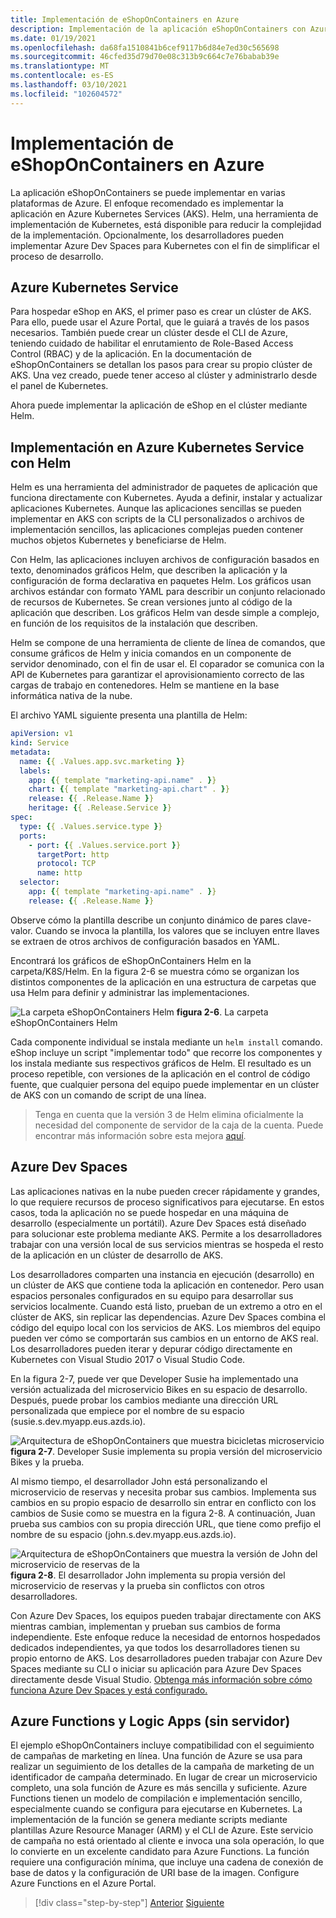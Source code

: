 ```yaml
---
title: Implementación de eShopOnContainers en Azure
description: Implementación de la aplicación eShopOnContainers con Azure Kubernetes Service, Helm y DevSpaces.
ms.date: 01/19/2021
ms.openlocfilehash: da68fa1510841b6cef9117b6d84e7ed30c565698
ms.sourcegitcommit: 46cfed35d79d70e08c313b9c664c7e76babab39e
ms.translationtype: MT
ms.contentlocale: es-ES
ms.lasthandoff: 03/10/2021
ms.locfileid: "102604572"
---
```

# <a name="deploying-eshoponcontainers-to-azure"></a>Implementación de eShopOnContainers en Azure

La aplicación eShopOnContainers se puede implementar en varias plataformas de Azure. El enfoque recomendado es implementar la aplicación en Azure Kubernetes Services (AKS). Helm, una herramienta de implementación de Kubernetes, está disponible para reducir la complejidad de la implementación. Opcionalmente, los desarrolladores pueden implementar Azure Dev Spaces para Kubernetes con el fin de simplificar el proceso de desarrollo.

## <a name="azure-kubernetes-service"></a>Azure Kubernetes Service

Para hospedar eShop en AKS, el primer paso es crear un clúster de AKS. Para ello, puede usar el Azure Portal, que le guiará a través de los pasos necesarios. También puede crear un clúster desde el CLI de Azure, teniendo cuidado de habilitar el enrutamiento de Role-Based Access Control (RBAC) y de la aplicación. En la documentación de eShopOnContainers se detallan los pasos para crear su propio clúster de AKS. Una vez creado, puede tener acceso al clúster y administrarlo desde el panel de Kubernetes.

Ahora puede implementar la aplicación de eShop en el clúster mediante Helm.

## <a name="deploying-to-azure-kubernetes-service-using-helm"></a>Implementación en Azure Kubernetes Service con Helm

Helm es una herramienta del administrador de paquetes de aplicación que funciona directamente con Kubernetes. Ayuda a definir, instalar y actualizar aplicaciones Kubernetes. Aunque las aplicaciones sencillas se pueden implementar en AKS con scripts de la CLI personalizados o archivos de implementación sencillos, las aplicaciones complejas pueden contener muchos objetos Kubernetes y beneficiarse de Helm.

Con Helm, las aplicaciones incluyen archivos de configuración basados en texto, denominados gráficos Helm, que describen la aplicación y la configuración de forma declarativa en paquetes Helm. Los gráficos usan archivos estándar con formato YAML para describir un conjunto relacionado de recursos de Kubernetes. Se crean versiones junto al código de la aplicación que describen. Los gráficos Helm van desde simple a complejo, en función de los requisitos de la instalación que describen.

Helm se compone de una herramienta de cliente de línea de comandos, que consume gráficos de Helm y inicia comandos en un componente de servidor denominado, con el fin de usar el. El coparador se comunica con la API de Kubernetes para garantizar el aprovisionamiento correcto de las cargas de trabajo en contenedores. Helm se mantiene en la base informática nativa de la nube.

El archivo YAML siguiente presenta una plantilla de Helm:

```yaml
apiVersion: v1
kind: Service
metadata:
  name: {{ .Values.app.svc.marketing }}
  labels:
    app: {{ template "marketing-api.name" . }}
    chart: {{ template "marketing-api.chart" . }}
    release: {{ .Release.Name }}
    heritage: {{ .Release.Service }}
spec:
  type: {{ .Values.service.type }}
  ports:
    - port: {{ .Values.service.port }}
      targetPort: http
      protocol: TCP
      name: http
  selector:
    app: {{ template "marketing-api.name" . }}
    release: {{ .Release.Name }}
```

Observe cómo la plantilla describe un conjunto dinámico de pares clave-valor. Cuando se invoca la plantilla, los valores que se incluyen entre llaves se extraen de otros archivos de configuración basados en YAML.

Encontrará los gráficos de eShopOnContainers Helm en la carpeta/K8S/Helm. En la figura 2-6 se muestra cómo se organizan los distintos componentes de la aplicación en una estructura de carpetas que usa Helm para definir y administrar las implementaciones.

![La carpeta eShopOnContainers Helm ](./media/eshoponcontainers-helm-folder.png)
 **figura 2-6**. La carpeta eShopOnContainers Helm

Cada componente individual se instala mediante un `helm install` comando. eShop incluye un script "implementar todo" que recorre los componentes y los instala mediante sus respectivos gráficos de Helm. El resultado es un proceso repetible, con versiones de la aplicación en el control de código fuente, que cualquier persona del equipo puede implementar en un clúster de AKS con un comando de script de una línea.

> Tenga en cuenta que la versión 3 de Helm elimina oficialmente la necesidad del componente de servidor de la caja de la cuenta. Puede encontrar más información sobre esta mejora [aquí](https://medium.com/better-programming/why-is-tiller-missing-in-helm-3-2347c446714).

## <a name="azure-dev-spaces"></a>Azure Dev Spaces

Las aplicaciones nativas en la nube pueden crecer rápidamente y grandes, lo que requiere recursos de proceso significativos para ejecutarse. En estos casos, toda la aplicación no se puede hospedar en una máquina de desarrollo (especialmente un portátil). Azure Dev Spaces está diseñado para solucionar este problema mediante AKS. Permite a los desarrolladores trabajar con una versión local de sus servicios mientras se hospeda el resto de la aplicación en un clúster de desarrollo de AKS.

Los desarrolladores comparten una instancia en ejecución (desarrollo) en un clúster de AKS que contiene toda la aplicación en contenedor. Pero usan espacios personales configurados en su equipo para desarrollar sus servicios localmente. Cuando está listo, prueban de un extremo a otro en el clúster de AKS, sin replicar las dependencias. Azure Dev Spaces combina el código del equipo local con los servicios de AKS. Los miembros del equipo pueden ver cómo se comportarán sus cambios en un entorno de AKS real. Los desarrolladores pueden iterar y depurar código directamente en Kubernetes con Visual Studio 2017 o Visual Studio Code.

En la figura 2-7, puede ver que Developer Susie ha implementado una versión actualizada del microservicio Bikes en su espacio de desarrollo. Después, puede probar los cambios mediante una dirección URL personalizada que empiece por el nombre de su espacio (susie.s.dev.myapp.eus.azds.io).

![Arquitectura de eShopOnContainers que muestra bicicletas microservicio ](./media/azure-devspaces-one.png)
 **figura 2-7**. Developer Susie implementa su propia versión del microservicio Bikes y la prueba.

Al mismo tiempo, el desarrollador John está personalizando el microservicio de reservas y necesita probar sus cambios. Implementa sus cambios en su propio espacio de desarrollo sin entrar en conflicto con los cambios de Susie como se muestra en la figura 2-8. A continuación, Juan prueba sus cambios con su propia dirección URL, que tiene como prefijo el nombre de su espacio (john.s.dev.myapp.eus.azds.io).

![Arquitectura de eShopOnContainers que muestra la versión de John del microservicio de reservas de la ](./media/azure-devspaces-two.png)
 **figura 2-8**. El desarrollador John implementa su propia versión del microservicio de reservas y la prueba sin conflictos con otros desarrolladores.

Con Azure Dev Spaces, los equipos pueden trabajar directamente con AKS mientras cambian, implementan y prueban sus cambios de forma independiente. Este enfoque reduce la necesidad de entornos hospedados dedicados independientes, ya que todos los desarrolladores tienen su propio entorno de AKS. Los desarrolladores pueden trabajar con Azure Dev Spaces mediante su CLI o iniciar su aplicación para Azure Dev Spaces directamente desde Visual Studio. [Obtenga más información sobre cómo funciona Azure Dev Spaces y está configurado.](/azure/dev-spaces/how-dev-spaces-works)

## <a name="azure-functions-and-logic-apps-serverless"></a>Azure Functions y Logic Apps (sin servidor)

El ejemplo eShopOnContainers incluye compatibilidad con el seguimiento de campañas de marketing en línea. Una función de Azure se usa para realizar un seguimiento de los detalles de la campaña de marketing de un identificador de campaña determinado. En lugar de crear un microservicio completo, una sola función de Azure es más sencilla y suficiente. Azure Functions tienen un modelo de compilación e implementación sencillo, especialmente cuando se configura para ejecutarse en Kubernetes. La implementación de la función se genera mediante scripts mediante plantillas Azure Resource Manager (ARM) y el CLI de Azure. Este servicio de campaña no está orientado al cliente e invoca una sola operación, lo que lo convierte en un excelente candidato para Azure Functions. La función requiere una configuración mínima, que incluye una cadena de conexión de base de datos y la configuración de URI base de la imagen. Configure Azure Functions en el Azure Portal.

>[!div class="step-by-step"]
>[Anterior](map-eshoponcontainers-azure-services.md)
>[Siguiente](centralized-configuration.md)
